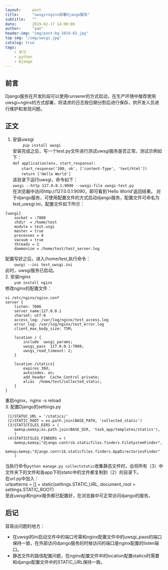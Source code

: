 ```yaml
---
layout:     post
title:      "uwsgi+nginx部署Django服务"
subtitle:   ""
date:       2019-02-17 14:00:00
author:     "yan"
header-img: "img/post-bg-2019-02.jpg"
top-img: "/img/uwsgi.jpg"
catalog: true
tags:
    - 学习
    - python
    - Django
---
```


## 前言

Django服务在开发阶段可以使用runserer的方式启动，在生产环境中推荐使用uwsgi+nginx的方式部署，将请求的日志按日期分割后进行保存，供开发人员进行维护和发现问题。

## 正文
1. 安装uwsgi  
&emsp;&emsp; `pip install uwsgi`  
安装完成之后，写一个test.py文件进行测试uwsgi服务是否正常。测试示例如下：  
`def application(env, start_response):`  
    &emsp;&emsp;`start_response('200, ok', ['content-Type', 'text/html'])`  
    &emsp;&emsp;`return ['Hello World']`  
该目录下运行uwsgi，命令如下：  
`uwsgi --http 127.0.0.1:9090 --uwsgi-file uwsgi-test.py`  
在浏览器中访问http://127.0.0.1:9090，即可看到‘Hello World’返回结果。
对于django服务，可使用配置文件的方式启动django服务，配置文件可命名为test_uwsgi.ini，配置文件如下所示：
```   
[uwsgi]  
    socket = :7008  
    chdir  = /home/test  
    module = test.usgi  
    master = true  
    processes = 4  
    vacuum = true  
    threads = 2  
    daemonize = /home/test/test_server.log  
```
配置写好之后，进入/home/test,执行命令：  
&emsp;&emsp;`uwsgi --ini test_uwsgi.ini`  
此时，uwsgi服务已启动。  
2. 安装nginx  
&emsp;&emsp;`yum install nginx`  
修改nginx的配置文件：
```
vi /etc/nginx/nginx.conf  
server {  
	listen: 7006  
	server_name:127.0.0.1  
	charset: utf-8  
	access_log: /var/log/nginx/test_access.log  
	error_log: /var/log/nginx/test_error.log  
	client_max_body_size: 75M;  

	location / {  
	    include  uwsgi_params;  
	    uwsgi_pass  127.0.0.1:7008;  
	    uwsgi_read_timeout: 2;  
    }  

    location /statics{  
        expires 30d;  
        autoindex. on;  
        add_header  Cache_Control private;  
        alias  /home/test/collected_static;  
    }  
}
```
重启nginx，nginx -s reload  
3. 配置Django的settings.py  
```
 (1)STATUC_URL = '/statics/'  
 (2)STATIC_ROOT = os.path.join(BASE_PATH, 'collected_static')  
 (3)STATICFILES_DIRS = (  
    &emsp;&emsp;os.path.join(BASE_DIR, 'task_app/templates/statics'),  
    )  
 (4)STATICFILES_FINDERS = (  
    &emsp;&emsp;"django.contrib.staticfiles.finders.FileSystemFinder",  
    &emsp;&emsp;"django.contrib.staticfiles.finders.AppDirectoriesFinder"  
    )
```
当执行命令`python manage.py collectstatic`收集静态文件时，会将所有（3）中文件夹下的文件和各app下的static中的文件都复制到（2）的目录下。  
在url.py中加入：  
urlpatterns = [] + static(settings.STATIC_URL, document_root = settings.STATIC_ROOT)  
至此uwsgi和nginx服务都已配置好，在浏览器中可正常访问django的服务。
## 后记
容易出问题的地方：  
- 在uwsgi的ini启动文件中的端口号需和nginx配置文件中的uwsgi_pass的端口保持一致，在外部访问django服务的时候访问的端口是nginx配置的listen端口。    
- 静态文件的路径配置问题，在nginx配置文件中的location配置statics时需要和django配置文件中的STATIC_URL保持一致。  
